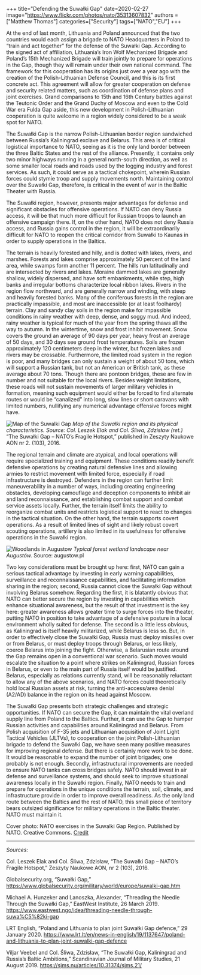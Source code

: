 ﻿+++
title="Defending the Suwałki Gap"
date=2020-02-27
image="https://www.flickr.com/photos/nato/35313607832"
authors = ["Matthew Thomas"]
categories=["Security"]
tags=["NATO","EU"]
+++


At the end of last month, Lithuania and Poland announced that the two countries would each assign a brigade to NATO Headquarters in Poland to “train and act together” for the defense of the Suwałki Gap. According to the signed act of affiliation, Lithuania’s Iron Wolf Mechanized Brigade and Poland’s 15th Mechanized Brigade will train jointly to prepare for operations in the Gap, though they will remain under their own national command. The framework for this cooperation has its origins just over a year ago with the creation of the Polish-Lithuanian Defense Council, and this is its first concrete act. This agreement will allow for greater cooperation on defense and security related matters, such as coordination of defense plans and joint exercises. Grand comparisons to 15th and 16th Century battles against the Teutonic Order and the Grand Duchy of Moscow and even to the Cold War era Fulda Gap aside, this new development in Polish-Lithuanian cooperation is quite welcome in a region widely considered to be a weak spot for NATO. 

The Suwałki Gap is the narrow Polish-Lithuanian border region sandwiched between Russia’s Kaliningrad exclave and Belarus. This area is of critical logistical importance to NATO, seeing as it is the only land border between the three Baltic States and the rest of the alliance. Presently, it contains only two minor highways running in a general north-south direction, as well as some smaller local roads and roads used by the logging industry and forest services. As such, it could serve as a tactical chokepoint, wherein Russian forces could stymie troop and supply movements north. Maintaining control over the Suwałki Gap, therefore, is critical in the event of war in the Baltic Theater with Russia. 

The Suwałki region, however, presents major advantages for defense and significant obstacles for offensive operations. If NATO can deny Russia access, it will be that much more difficult for Russian troops to launch an offensive campaign there. If, on the other hand, NATO does not deny Russia access, and Russia gains control in the region, it will be extraordinarily difficult for NATO to reopen the critical corridor from Suwałki to Kaunas in order to supply operations in the Baltics.

The terrain is heavily forested and hilly, and is dotted with lakes, rivers, and marshes. Forests and lakes comprise approximately 50 percent of the land area, while swamps form another 11 percent. The hills run latitudinally and are intersected by rivers and lakes. Moraine dammed lakes are generally shallow, widely dispersed, and have soft embankments, while step, high banks and irregular bottoms characterize local ribbon lakes. Rivers in the region flow northward, and are generally narrow and winding, with steep and heavily forested banks. Many of the coniferous forests in the region are practically impassible, and most are inaccessible (or at least foolhardy) terrain. Clay and sandy clay soils in the region make for impassible conditions in rainy weather with deep, dense, and soggy mud. And indeed, rainy weather is typical for much of the year from the spring thaws all the way to autumn. In the wintertime, snow and frost inhibit movement. Snow covers the ground an average of 90 days per year, heavy frost an average of 50 days, and 30 days see ground frost temperatures. Soils are frozen approximately 120 centimeters deep in the winter, but frozen lakes and rivers may be crossable. Furthermore, the limited road system in the region is poor, and many bridges can only sustain a weight of about 50 tons, which will support a Russian tank, but not an American or British tank, as these average about 70 tons. Though there are pontoon bridges, these are few in number and not suitable for the local rivers. Besides weight limitations, these roads will not sustain movements of larger military vehicles in formation, meaning such equipment would either be forced to find alternate routes or would be “canalized” into long, slow lines or short caravans with limited numbers, nullifying any numerical advantage offensive forces might have. 

![Map of the Suwalki Gap](../images/defending_suwalki_gap.jpg)
_Map of the Suwałki region and its physical characteristics. Source: Col. Leszek Elak and Col. Śliwa, Zdzisław (ret.)_ “The Suwałki Gap – NATO’s Fragile Hotspot,” published in Zeszyty Naukowe AON nr 2. (103), 2016.


The regional terrain and climate are atypical, and local operations will require specialized training and equipment. These conditions readily benefit defensive operations by creating natural defensive lines and allowing armies to restrict movement with limited force, especially if road infrastructure is destroyed. Defenders in the region can further limit maneuverability in a number of ways, including creating engineering obstacles, developing camouflage and deception components to inhibit air and land reconnaissance, and establishing combat support and combat service assets locally. Further, the terrain itself limits the ability to reorganize combat units and restricts logistical support to react to changes in the tactical situation. On the other hand, the terrain supports covert operations. As a result of limited lines of sight and likely robust covert scouting operations, artillery is also limited in its usefulness for offensive operations in the Suwałki region. 

![Woodlands in Augustow](http://www.augustow.pl/sites/default/files/galerie/puszcza_a_13.jpg)
_Typical forest wetland landscape near Augustów._ Source: augustow.pl

Two key considerations must be brought up here: first, NATO can gain a serious tactical advantage by investing in early warning capabilities, surveillance and reconnaissance capabilities, and facilitating information sharing in the region; second, Russia cannot close the Suwałki Gap without involving Belarus somehow. Regarding the first, it is blatantly obvious that NATO can better secure the region by investing in capabilities which enhance situational awareness, but the result of that investment is the key here: greater awareness allows greater time to surge forces into the theater, putting NATO in position to take advantage of a defensive posture in a local environment wholly suited for defense. The second is a little less obvious, as Kaliningrad is itself heavily militarized, while Belarus is less so. But, in order to effectively close the Suwałki Gap, Russia must deploy missiles over or from Belarus, or must deploy troops through Belarus, or less likely, coerce Belarus into joining the fight. Otherwise, a Belarusian route around the Gap remains open in a conventional war scenario. Such moves would escalate the situation to a point where strikes on Kaliningrad, Russian forces in Belarus, or even to the main part of Russia itself would be justified. Belarus, especially as relations currently stand, will be reasonably reluctant to allow any of the above scenarios, and NATO forces could theoretically hold local Russian assets at risk, turning the anti-access/area denial (A2/AD) balance in the region on its head against Moscow. 

The Suwałki Gap presents both strategic challenges and strategic opportunities. If NATO can secure the Gap, it can maintain the vital overland supply line from Poland to the Baltics. Further, it can use the Gap to hamper Russian activities and capabilities around Kaliningrad and Belarus. From Polish acquisition of F-35 jets and Lithuanian acquisition of Joint Light Tactical Vehicles (JLTVs), to cooperation on the joint Polish-Lithuanian brigade to defend the Suwałki Gap, we have seen many positive measures for improving regional defense. But there is certainly more work to be done. It would be reasonable to expand the number of joint brigades; one probably is not enough. Secondly, infrastructural improvements are needed to ensure NATO tanks can cross bridges safely. NATO should invest in air defense and surveillance systems, and should seek to improve situational awareness locally in the Suwałki region. Finally, NATO needs to train and prepare for operations in the unique conditions the terrain, soil, climate, and infrastructure provide in order to improve overall readiness. As the only land route between the Baltics and the rest of NATO, this small piece of territory bears outsized significance for military operations in the Baltic theater. NATO must maintain it.

Cover photo: NATO exercises in the Suwalki Gap Region. Published by NATO. Creative Commons. [Credit](https://www.flickr.com/photos/nato/35313607832) <br>


-------
_Sources:_

Col. Leszek Elak and Col. Śliwa, Zdzisław, “The Suwałki Gap – NATO’s Fragile Hotspot,” Zeszyty Naukowe AON, nr 2 (103), 2016. 

Globalsecurity.org, “Suwałki Gap,” https://www.globalsecurity.org/military/world/europe/suwalki-gap.htm

Michael A. Hunzeker and Lanoszka, Alexander, “Threading the Needle Through the Suwałki Gap,” EastWest Institute, 26 March 2019. https://www.eastwest.ngo/idea/threading-needle-through-suwa%C5%82ki-gap

LRT English, “Poland and Lithuania to plan joint Suwałki Gap defence,” 29 January 2020. https://www.lrt.lt/en/news-in-english/19/1137647/poland-and-lithuania-to-plan-joint-suwalki-gap-defence 


Viljar Veebel and Col. Śliwa, Zdzisław, “The Suwałki Gap, Kaliningrad and Russia’s Baltic Ambitions,” Scandinavian Journal of Military Studies, 21 August 2019. https://sjms.nu/articles/10.31374/sjms.21/
